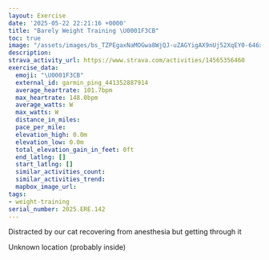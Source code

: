 ```yaml
---
layout: Exercise
date: '2025-05-22 22:21:16 +0000'
title: "Barely Weight Training \U0001F3CB️"
toc: true
image: "/assets/images/bs_TZPEgaxNaMOGwa8WjQJ-uZAGYigAX9nUj52XqEY0-646x2048.jpg.jpeg"
description:
strava_activity_url: https://www.strava.com/activities/14565356460
exercise_data:
  emoji: "\U0001F3CB️"
  external_id: garmin_ping_441352887914
  average_heartrate: 101.7bpm
  max_heartrate: 148.0bpm
  average_watts: W
  max_watts: W
  distance_in_miles:
  pace_per_mile:
  elevation_high: 0.0m
  elevation_low: 0.0m
  total_elevation_gain_in_feet: 0ft
  end_latlng: []
  start_latlng: []
  similar_activities_count:
  similar_activities_trend:
  mapbox_image_url:
tags:
- weight-training
serial_number: 2025.ERE.142
---
```

Distracted by our cat recovering from anesthesia but getting through it

Unknown location (probably inside)
